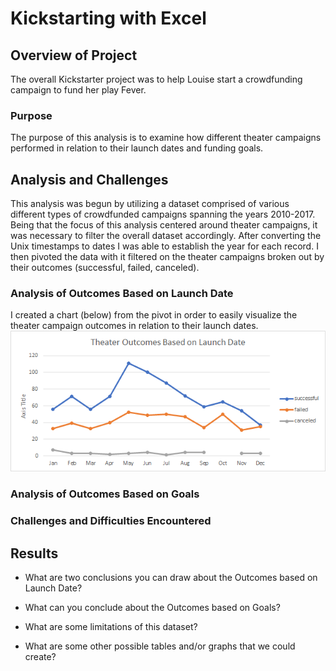 # Kickstarting with Excel

## Overview of Project

The overall Kickstarter project was to help Louise start a crowdfunding campaign to fund her play Fever.

### Purpose

The purpose of this analysis is to examine how different theater campaigns performed in relation to their launch dates and funding goals.

## Analysis and Challenges

This analysis was begun by utilizing a dataset comprised of various different types of crowdfunded campaigns spanning the years 2010-2017. Being that the focus of this analysis centered around theater campaigns, it was necessary to filter the overall dataset accordingly. After converting the Unix timestamps to dates I was able to establish the year for each record. I then pivoted the data with it filtered on the theater campaigns broken out by their outcomes (successful, failed, canceled).

### Analysis of Outcomes Based on Launch Date
I created a chart (below) from the pivot in order to easily visualize the theater campaign outcomes in relation to their launch dates.
![](/Resources/Theater_Outcomes_vs_Launch.png "Theater Outcomes vs Launch")
### Analysis of Outcomes Based on Goals

### Challenges and Difficulties Encountered

## Results

- What are two conclusions you can draw about the Outcomes based on Launch Date?

- What can you conclude about the Outcomes based on Goals?

- What are some limitations of this dataset?

- What are some other possible tables and/or graphs that we could create?

